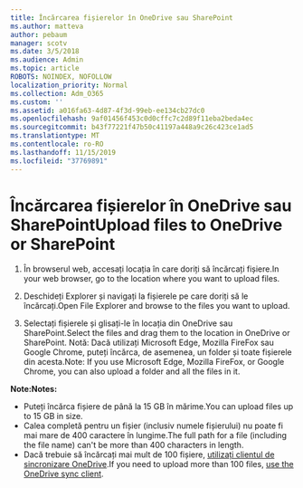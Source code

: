 ```yaml
---
title: Încărcarea fișierelor în OneDrive sau SharePoint
ms.author: matteva
author: pebaum
manager: scotv
ms.date: 3/5/2018
ms.audience: Admin
ms.topic: article
ROBOTS: NOINDEX, NOFOLLOW
localization_priority: Normal
ms.collection: Adm_O365
ms.custom: ''
ms.assetid: a016fa63-4d87-4f3d-99eb-ee134cb27dc0
ms.openlocfilehash: 9af01456f453c0d0cffc7c2d89f11eba2beda4ec
ms.sourcegitcommit: b43f77221f47b50c41197a448a9c26c423ce1ad5
ms.translationtype: MT
ms.contentlocale: ro-RO
ms.lasthandoff: 11/15/2019
ms.locfileid: "37769891"
---
```

# <a name="upload-files-to-onedrive-or-sharepoint"></a><span data-ttu-id="a3f88-102">Încărcarea fișierelor în OneDrive sau SharePoint</span><span class="sxs-lookup"><span data-stu-id="a3f88-102">Upload files to OneDrive or SharePoint</span></span>

1. <span data-ttu-id="a3f88-103">În browserul web, accesați locația în care doriți să încărcați fișiere.</span><span class="sxs-lookup"><span data-stu-id="a3f88-103">In your web browser, go to the location where you want to upload files.</span></span>
    
2. <span data-ttu-id="a3f88-104">Deschideți Explorer și navigați la fișierele pe care doriți să le încărcați.</span><span class="sxs-lookup"><span data-stu-id="a3f88-104">Open File Explorer and browse to the files you want to upload.</span></span>
    
3. <span data-ttu-id="a3f88-105">Selectați fișierele și glisați-le în locația din OneDrive sau SharePoint.</span><span class="sxs-lookup"><span data-stu-id="a3f88-105">Select the files and drag them to the location in OneDrive or SharePoint.</span></span> <span data-ttu-id="a3f88-106">Notă: Dacă utilizați Microsoft Edge, Mozilla FireFox sau Google Chrome, puteți încărca, de asemenea, un folder și toate fișierele din acesta.</span><span class="sxs-lookup"><span data-stu-id="a3f88-106">Note: If you use Microsoft Edge, Mozilla FireFox, or Google Chrome, you can also upload a folder and all the files in it.</span></span>
    
<span data-ttu-id="a3f88-107">**Note:**</span><span class="sxs-lookup"><span data-stu-id="a3f88-107">**Notes:**</span></span>
- <span data-ttu-id="a3f88-108">Puteți încărca fișiere de până la 15 GB în mărime.</span><span class="sxs-lookup"><span data-stu-id="a3f88-108">You can upload files up to 15 GB in size.</span></span> 
- <span data-ttu-id="a3f88-109">Calea completă pentru un fișier (inclusiv numele fișierului) nu poate fi mai mare de 400 caractere în lungime.</span><span class="sxs-lookup"><span data-stu-id="a3f88-109">The full path for a file (including the file name) can't be more than 400 characters in length.</span></span> 
- <span data-ttu-id="a3f88-110">Dacă trebuie să încărcați mai mult de 100 fișiere, [utilizați clientul de sincronizare OneDrive](https://go.microsoft.com/fwlink/?linkid=866427).</span><span class="sxs-lookup"><span data-stu-id="a3f88-110">If you need to upload more than 100 files, [use the OneDrive sync client](https://go.microsoft.com/fwlink/?linkid=866427).</span></span> 
  

